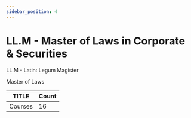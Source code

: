 ```yaml
---
sidebar_position: 4
---
```


# LL.M - Master of Laws in Corporate & Securities
<!--markdownlint-disable MD013 MD029 MD036 MD024-->

LL.M - Latin: Legum Magister

Master of Laws

| TITLE      | Count  |
| ---------- | ------ |
| Courses    | 16     |